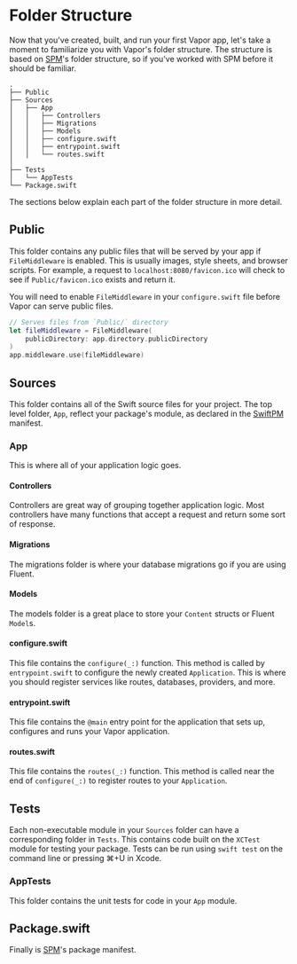 # Folder Structure

Now that you've created, built, and run your first Vapor app, let's take a moment to familiarize you with Vapor's folder structure. The structure is based on [SPM](spm.md)'s folder structure, so if you've worked with SPM before it should be familiar. 

```
.
├── Public
├── Sources
│   ├── App
│   │   ├── Controllers
│   │   ├── Migrations
│   │   ├── Models
│   │   ├── configure.swift 
│   │   ├── entrypoint.swift
│   │   └── routes.swift
│       
├── Tests
│   └── AppTests
└── Package.swift
```

The sections below explain each part of the folder structure in more detail.

## Public

This folder contains any public files that will be served by your app if `FileMiddleware` is enabled. This is usually images, style sheets, and browser scripts. For example, a request to `localhost:8080/favicon.ico` will check to see if `Public/favicon.ico` exists and return it.

You will need to enable `FileMiddleware` in your `configure.swift` file before Vapor can serve public files.

```swift
// Serves files from `Public/` directory
let fileMiddleware = FileMiddleware(
    publicDirectory: app.directory.publicDirectory
)
app.middleware.use(fileMiddleware)
```

## Sources

This folder contains all of the Swift source files for your project. 
The top level folder, `App`, reflect your package's module, 
as declared in the [SwiftPM](spm.md) manifest.

### App

This is where all of your application logic goes. 

#### Controllers

Controllers are great way of grouping together application logic. Most controllers have many functions that accept a request and return some sort of response.

#### Migrations

The migrations folder is where your database migrations go if you are using Fluent.

#### Models

The models folder is a great place to store your `Content` structs or Fluent `Model`s.

#### configure.swift

This file contains the `configure(_:)` function. This method is called by `entrypoint.swift` to configure the newly created `Application`. This is where you should register services like routes, databases, providers, and more. 

#### entrypoint.swift

This file contains the `@main` entry point for the application that sets up, configures and runs your Vapor application.

#### routes.swift

This file contains the `routes(_:)` function. This method is called near the end of `configure(_:)` to register routes to your `Application`. 

## Tests

Each non-executable module in your `Sources` folder can have a corresponding folder in `Tests`. This contains code built on the `XCTest` module for testing your package. Tests can be run using `swift test` on the command line or pressing ⌘+U in Xcode. 

### AppTests

This folder contains the unit tests for code in your `App` module.

## Package.swift

Finally is [SPM](spm.md)'s package manifest.

